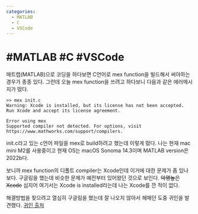 ```yaml
---
categories:
  - MATLAB
  - C
  - VSCode
---
```


# #MATLAB #C #VSCode

매트랩(MATLAB)으로 코딩을 하다보면 C언어로 mex function을 빌드해서 써야하는 경우가 종종 있다. 그런데 오늘 mex function을 쓰려고 하다보니 다음과 같은 에러메시지가 떴다.

```
>> mex init.c
Warning: Xcode is installed, but its license has not been accepted. Run Xcode and accept its license agreement.
 
Error using mex
Supported compiler not detected. For options, visit https://www.mathworks.com/support/compilers.
```
init.c라고 있는 c언어 파일을 mex로 build하려고 했는데 이렇게 떴다. 나는 현재 mac mini M2를 사용중이고 현재 OS는 macOS Sonoma 14.3이며 MATLAB version은 2022b다.

보니까 mex function의 디폴트 compiler는 Xcode인데 이거에 대한 문제가 좀 있나보다. 구글링을 했는데 비슷한 문제가 예전부터 있어왔던 것으로 보인다. ~~악명높은 Xcode~~ 심지어 여기서는 Xcode is installed라는데 나는 Xcode를 깐 적이 없다.

해결방법을 찾으려고 열심히 구글링을 했는데 잘 나오지 않아서 헤매던 도중 귀인을 발견했다. [귀인 출처](https://gist.github.com/martinandersen/1fea529ec04885c63477ccb944394494) 

<!--stackedit_data:
eyJoaXN0b3J5IjpbLTE5MzMyMjM0MzBdfQ==
-->